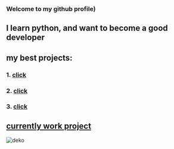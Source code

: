### Welcome to my github profile)

## I learn python, and want to become a good developer

## my best projects:
### 1. [click](https://github.com/GGergy/NotifyProject)
### 2. [click](https://github.com/GGergy/projectZXC)
### 3. [click](https://github.com/GGergy/notify-discord/)
## [currently work project](https://github.com/GGergy/tic-tac-toe-telegram) 

![deko](./deko_0.gif)

